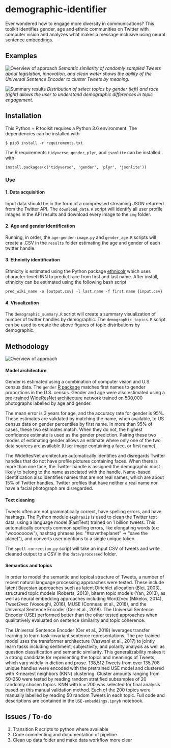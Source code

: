 # demographic-identifier
Ever wondered how to engage more diversity in communications? This toolkit identifies gender, age and ethnic communities on Twitter with computer vision and analyzes what makes a message inclusive using neural sentence embeddings.

## Examples
![Overview of approach](https://raw.githubusercontent.com/wri/demographic-identifier/master/img/use-2.png)
*Semantic similarity of randomly sampled Tweets about legislation, innovation, and clean water shows the ability of the Universal Sentence Encoder to cluster Tweets by meaning.*

![Summary results](https://raw.githubusercontent.com/wri/demographic-identifier/master/img/png/gender_race.png)
*Distribution of select topics by gender (left) and race (right) allows the user to understand demographic differences in topic engagement.*

## Installation

This Python + R toolkit requires a Python 3.6 environment. The dependencies can be installed with 

```
$ pip3 install -r requirements.txt
```

The R requirements `tidyverse`, `gender`, `plyr`, and `jsonlite` can be installed with

```
install.packages(c('tidyverse', 'gender', 'plyr', 'jsonlite'))
```

### Use

#### 1. Data acquisition
Input data should be in the form of a compressed streaming JSON returned from the Twitter API. The `download_data.R` script will identify all user profile images in the API results and download every image to the `img` folder.

#### 2. Age and gender identification
Running, in order, the `age-gender-image.py` and `gender_age.R` scripts will create a .CSV in the `results` folder estimating the age and gender of each twitter handle.

#### 3. Ethnicity identification
Ethnicity is estimated using the Python package [ethnicolr](https://github.com/appeler/ethnicolr) which uses character-level RNN to predict race from first and last name. After install, ethnicity can be estimated using the following bash script

```
pred_wiki_name -o {output.csv} -l last.name -f first.name {input.csv}
```

#### 4. Visualization
The `demographic_summary.R` script will create a summary visualization of number of twitter handles by demographic. The `demographic_topics.R` script can be used to create the above figures of topic distributions by demographic.


## Methodology

![Overview of approach](https://raw.githubusercontent.com/wri/demographic-identifier/master/img/model-structure.png)

#### Model architecture
Gender is estimated using a combination of computer vision and U.S. census data. The `gender` [R package](https://github.com/ropensci/gender) matches first names to gender proportions in the U.S. census. Gender and age were also estimated using a [pre-trained](https://github.com/yu4u/age-gender-estimation) [WideResNet architecture](https://arxiv.org/pdf/1605.07146.pdf) network trained on 500,000 photographs labelled by age and gender. 

The mean error is 3 years for age, and the accuracy rate for gender is 95%. These estimates are validated by matching the name, when available, to US census data on gender percentiles by first name. In more than 95% of cases, these two estimates match. When they do not, the highest confidence estimate is used as the gender prediction. Pairing these two modes of estimating gender allows an estimate where only one of the two data sources are available (User image containing a face, or first name). 

The WideResNet architecture automatically identifies and disregards Twitter handles that do not have profile pictures containing faces. When there is more than one face, the Twitter handle is assigned the demographic most likely to belong to the name associated with the handle. Name-based identification also identifies names that are not real names, which are about 15% of Twitter handles. Twitter profiles that have neither a real name nor have a facial photograph are disregarded.

#### Text cleaning

Tweets often are not grammatically correct, have spelling errors, and have hashtags. The Python module `ekphrasis` is used to clean the Twitter text data, using a language model (FastText) trained on 1 billion tweets. This automatically corrects common spelling errors, like elongating words (ex: "wooooooow"), hashtag phrases (ex: "#savetheplanet" -> "save the planet"), and converts user mentions to a single unique token. 

The `spell-correction.py` script will take an input CSV of tweets and write cleaned output to a CSV in the `data/processed` folder.

#### Semantics and topics

In order to model the semantic and topical structure of Tweets, a number of recent natural language processing approaches were tested. These include latent Bayesian approaches such as latent Dirichlet allocation (Blei, 2003), structured topic models (Roberts, 2013), biterm topic models (Yan, 2013), as well as neural embedding approaches including Word2vec (Mikelov, 2014), Tweet2vec (Vosoughi, 2016), MUSE (Conneau et al., 2018), and the Universal Sentence Encoder (Cer et al., 2018). The Universal Sentence Encoder (USE) performed better than the other tested approaches when qualitatively evaluated on sentence similarity and topic coherence.

The Universal Sentence Encoder (Cer et al., 2018) leverages transfer learning to learn task-invariant sentence representations. The pre-trained model uses the transformer architecture (Vaswani et al., 2017) to jointly learn tasks including sentiment, subjectivity, and polarity analysis as well as question classification and semantic similarity. This generalizability makes it a strong candidate for representing the topics and meanings of Tweets, which vary widely in diction and prose. 138,512 Tweets from over 135,708 unique handles were encoded with the pretrained USE model and clustered with K-nearest neighbors (KNN) clustering. Cluster amounts ranging from 50-250 were tested by reading random stratified subsamples of 20 randomly chosen topics. KNN with k = 200 was selected for final analysis based on this manual validation method. Each of the 200 topics were manually labelled by reading 50 random Tweets in each topic. Full code and descriptions are contained in the `USE-embeddings.ipnyb` notebook.

## Issues / To-do
1. Transition R scripts to python where available
2. Code commenting and documentation of pipeline
3. Clean up data folder and make data workflow more clear
